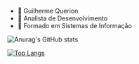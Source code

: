 - 👋 Guilherme Querion
- 🔭 Analista de Desenvolvimento
- 🌱 Formado em Sistemas de Informação

<!---
GuilhermeQuerion/GuilhermeQuerion is a ✨ special ✨ repository because its `README.md` (this file) appears on your GitHub profile.
You can click the Preview link to take a look at your changes.
--->

![Anurag's GitHub stats](https://github-readme-stats.vercel.app/api?username=GuilhermeQuerion&theme=outrun&show_icons=true)

[![Top Langs](https://github-readme-stats.vercel.app/api/top-langs/?username=GuilhermeQuerion&layout=compact)](https://github.com/GuilhermeQuerion/github-readme-stats)
